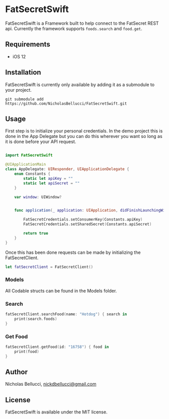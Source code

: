 # FatSecretSwift
FatSecretSwift is a Framework built to help connect to the FatSecret REST api. Currently the framework supports ```foods.search``` and ```food.get```.

## Requirements
* iOS 12

## Installation

FatSecretSwift is currently only available by adding it as a submodule to your project.

```git submodule add https://github.com/NicholasBellucci/FatSecretSwift.git```

## Usage

First step is to initialize your personal credentials. In the demo project this is done in the App Delegate but you can do this wherever you want so long as it is done before your API request.

``` Swift

import FatSecretSwift

@UIApplicationMain
class AppDelegate: UIResponder, UIApplicationDelegate {
    enum Constants {
        static let apiKey = ""
        static let apiSecret = ""
    }

    var window: UIWindow?


    func application(_ application: UIApplication, didFinishLaunchingWithOptions launchOptions: [UIApplication.LaunchOptionsKey: Any]?) -> Bool {

        FatSecretCredentials.setConsumerKey(Constants.apiKey)
        FatSecretCredentials.setSharedSecret(Constants.apiSecret)

        return true
    }
}
```

Once this has been done requests can be made by initializing the FatSecretClient.

``` Swift
let fatSecretClient = FatSecretClient()
```

### Models

All Codable structs can be found in the Models folder.

### Search

``` Swift
fatSecretClient.searchFood(name: "Hotdog") { search in
    print(search.foods)
}
```

### Get Food

``` Swift
fatSecretClient.getFood(id: "16758") { food in
    print(food)
}
```

## Author

Nicholas Bellucci, nickdbellucci@gmail.com

## License

FatSecretSwift is available under the MIT license.
